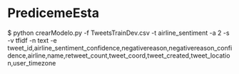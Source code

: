 # PredicemeEsta
$ python crearModelo.py -f TweetsTrainDev.csv -t airline_sentiment -a 2 -s -v tfidf -n text -e tweet_id,airline_sentiment_confidence,negativereason,negativereason_confidence,airline,name,retweet_count,tweet_coord,tweet_created,tweet_location,user_timezone
